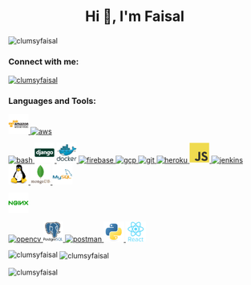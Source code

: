 <!-- ### Hi there 👋 -->

<!--
**clumsyfaisal/clumsyfaisal** is a ✨ _special_ ✨ repository because its `README.md` (this file) appears on your GitHub profile.

Here are some ideas to get you started:

- 🔭 I’m currently working on ...
- 🌱 I’m currently learning ...
- 👯 I’m looking to collaborate on ...
- 🤔 I’m looking for help with ...
- 💬 Ask me about ...
- 📫 How to reach me: ...
- 😄 Pronouns: ...
- ⚡ Fun fact: ...
-->
<h1 align="center">Hi 👋, I'm Faisal</h1>
<!-- ___________      .__               .__   
\_   _____/____  |__| ___________  |  |  
 |    __) \__  \ |  |/  ___/\__  \ |  |  
 |     \   / __ \|  |\___ \  / __ \|  |__
 \___  /  (____  /__/____  >(____  /____/
     \/        \/        \/      \/  -->
<h3 align="center"></h3>

<p align="left"> <img src="https://komarev.com/ghpvc/?username=clumsyfaisal&label=Profile%20views&color=0e75b6&style=flat" alt="clumsyfaisal" /> </p>

<!-- <p align="left"> <a href="https://github.com/ryo-ma/github-profile-trophy"><img src="https://github-profile-trophy.vercel.app/?username=clumsyfaisal" alt="clumsyfaisal" /></a> </p>

<p align="left"> <a href="https://twitter.com/clumsyfaisal" target="blank"><img src="https://img.shields.io/twitter/follow/clumsyfaisal?logo=twitter&style=for-the-badge" alt="clumsyfaisal" /></a> </p> -->

<!-- ### Blogs posts -->
<!-- BLOG-POST-LIST:START -->
<!-- BLOG-POST-LIST:END -->

<h3 align="left">Connect with me:</h3>
<p align="left">
<a href="https://dev.to/clumsyfaisal" target="blank"><img align="center" src="https://cdn.jsdelivr.net/npm/simple-icons@3.0.1/icons/dev-dot-to.svg" alt="clumsyfaisal" height="30" width="40" /></a>
<!-- <a href="https://twitter.com/clumsyfaisal" target="blank"><img align="center" src="https://raw.githubusercontent.com/rahuldkjain/github-profile-readme-generator/neutral-icons/src/images/icons/Social/twitter.svg" alt="clumsyfaisal" height="30" width="40" /></a>
<a href="https://instagram.com/clumsyfaisal" target="blank"><img align="center" src="https://raw.githubusercontent.com/rahuldkjain/github-profile-readme-generator/neutral-icons/src/images/icons/Social/instagram.svg" alt="clumsyfaisal" height="30" width="40" /></a>
</p> -->

<h3 align="left">Languages and Tools:</h3>
<p align="left"> 
 <a href="https://aws.amazon.com" target="_blank">
  <img src="https://raw.githubusercontent.com/devicons/devicon/master/icons/amazonwebservices/amazonwebservices-original-wordmark.svg" alt="aws" width="40"        height="40"/>
 </a> 
 
  <a href="https://odoo.com" target="_blank">
  <img src="https://odoocdn.com/openerp_website/static/src/img/assets/svg/odoo_logo.svg" alt="aws" width="40" height="40"/>
 </a> 
 
 
 <a href="https://www.gnu.org/software/bash/" target="_blank"> <img src="https://www.vectorlogo.zone/logos/gnu_bash/gnu_bash-icon.svg" alt="bash" width="40" height="40"/> </a> 
 <a href="https://www.djangoproject.com/" target="_blank"> <img src="https://raw.githubusercontent.com/devicons/devicon/master/icons/django/django-original.svg" alt="django" width="40" height="40"/> </a> 
 <a href="https://www.docker.com/" target="_blank"> <img src="https://raw.githubusercontent.com/devicons/devicon/master/icons/docker/docker-original-wordmark.svg" alt="docker" width="40" height="40"/> </a> 
 <a href="https://firebase.google.com/" target="_blank"> <img src="https://www.vectorlogo.zone/logos/firebase/firebase-icon.svg" alt="firebase" width="40" height="40"/> </a> 
 <a href="https://cloud.google.com" target="_blank"> <img src="https://www.vectorlogo.zone/logos/google_cloud/google_cloud-icon.svg" alt="gcp" width="40" height="40"/> </a> 
 <a href="https://git-scm.com/" target="_blank"> <img src="https://www.vectorlogo.zone/logos/git-scm/git-scm-icon.svg" alt="git" width="40" height="40"/> </a> 
 <a href="https://heroku.com" target="_blank"> <img src="https://www.vectorlogo.zone/logos/heroku/heroku-icon.svg" alt="heroku" width="40" height="40"/> </a> 
 <a href="https://developer.mozilla.org/en-US/docs/Web/JavaScript" target="_blank"> <img src="https://raw.githubusercontent.com/devicons/devicon/master/icons/javascript/javascript-original.svg" alt="javascript" width="40" height="40"/> </a>
 <a href="https://www.jenkins.io" target="_blank"> <img src="https://www.vectorlogo.zone/logos/jenkins/jenkins-icon.svg" alt="jenkins" width="40" height="40"/> </a> 
 <a href="https://www.linux.org/" target="_blank"> <img src="https://raw.githubusercontent.com/devicons/devicon/master/icons/linux/linux-original.svg" alt="linux" width="40" height="40"/> </a> <a href="https://www.mongodb.com/" target="_blank"> <img src="https://raw.githubusercontent.com/devicons/devicon/master/icons/mongodb/mongodb-original-wordmark.svg" alt="mongodb" width="40" height="40"/> </a> 
 <a href="https://www.mysql.com/" target="_blank"> <img src="https://raw.githubusercontent.com/devicons/devicon/master/icons/mysql/mysql-original-wordmark.svg" alt="mysql" width="40" height="40"/> </a> 
 
 <a href="https://www.nginx.com" target="_blank"> <img src="https://raw.githubusercontent.com/devicons/devicon/master/icons/nginx/nginx-original.svg" alt="nginx" width="40" height="40"/> </a> 
 
 <a href="https://opencv.org/" target="_blank"> <img src="https://www.vectorlogo.zone/logos/opencv/opencv-icon.svg" alt="opencv" width="40" height="40"/> </a> <a href="https://www.postgresql.org" target="_blank"> <img src="https://raw.githubusercontent.com/devicons/devicon/master/icons/postgresql/postgresql-original-wordmark.svg" alt="postgresql" width="40" height="40"/> </a>
 <a href="https://postman.com" target="_blank"> <img src="https://www.vectorlogo.zone/logos/getpostman/getpostman-icon.svg" alt="postman" width="40" height="40"/> </a> 
 <a href="https://www.python.org" target="_blank"> <img src="https://raw.githubusercontent.com/devicons/devicon/master/icons/python/python-original.svg" alt="python" width="40" height="40"/> </a> <a href="https://reactjs.org/" target="_blank"> <img src="https://raw.githubusercontent.com/devicons/devicon/master/icons/react/react-original-wordmark.svg" alt="react" width="40" height="40"/> </a> </p>

<p><img align="left" src="https://github-readme-stats.vercel.app/api/top-langs?username=clumsyfaisal&show_icons=true&locale=en&layout=compact" alt="clumsyfaisal" /></p>

<p>&nbsp;<img align="center" src="https://github-readme-stats.vercel.app/api?username=clumsyfaisal&show_icons=true&locale=en" alt="clumsyfaisal" /></p>

<p><img align="center" src="https://github-readme-streak-stats.herokuapp.com/?user=clumsyfaisal&" alt="clumsyfaisal" /></p>


